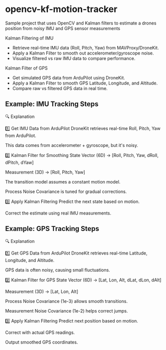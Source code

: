 # opencv-kf-motion-tracker
Sample project that uses OpenCV and Kalman filters to estimate a drones position from noisy IMU and GPS sensor measurements

Kalman Filtering of IMU
- Retrieve real-time IMU data (Roll, Pitch, Yaw) from MAVProxy/DroneKit.
- Apply a Kalman Filter to smooth out accelerometer/gyroscope noise.
- Visualize filtered vs raw IMU data to compare performance.

Kalman Filter of GPS
- Get simulated GPS data from ArduPilot using DroneKit.
- Apply a Kalman Filter to smooth GPS Latitude, Longitude, and Altitude.
- Compare raw vs filtered GPS data in real time.

Example: IMU Tracking Steps
--
🔍 Explanation

1️⃣ Get IMU Data from ArduPilot
DroneKit retrieves real-time Roll, Pitch, Yaw from ArduPilot.

This data comes from accelerometer + gyroscope, but it's noisy.

2️⃣ Kalman Filter for Smoothing
State Vector (6D) → [Roll, Pitch, Yaw, dRoll, dPitch, dYaw]

Measurement (3D) → [Roll, Pitch, Yaw]

The transition model assumes a constant motion model.

Process Noise Covariance is tuned for gradual corrections.

3️⃣ Apply Kalman Filtering
Predict the next state based on motion.

Correct the estimate using real IMU measurements.

Example: GPS Tracking Steps
--
🔍 Explanation

1️⃣ Get GPS Data from ArduPilot
DroneKit retrieves real-time Latitude, Longitude, and Altitude.

GPS data is often noisy, causing small fluctuations.

2️⃣ Kalman Filter for GPS
State Vector (6D) → [Lat, Lon, Alt, dLat, dLon, dAlt]

Measurement (3D) → [Lat, Lon, Alt]

Process Noise Covariance (1e-3) allows smooth transitions.

Measurement Noise Covariance (1e-2) helps correct jumps.

3️⃣ Apply Kalman Filtering
Predict next position based on motion.

Correct with actual GPS readings.

Output smoothed GPS coordinates.
